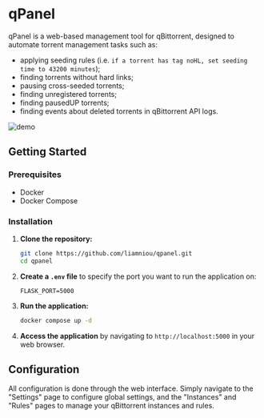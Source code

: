 # qPanel

qPanel is a web-based management tool for qBittorrent, designed to automate torrent management tasks such as:

- applying seeding rules (i.e. `if a torrent has tag noHL, set seeding time to 43200 minutes`);
- finding torrents without hard links;
- pausing cross-seeded torrents;
- finding unregistered torrents;
- finding pausedUP torrents;
- finding events about deleted torrents in qBittorrent API logs.

![demo](qpanel_demo.gif "qPanel demo")

## Getting Started

### Prerequisites

- Docker
- Docker Compose

### Installation

1.  **Clone the repository:**
    ```bash
    git clone https://github.com/liamniou/qpanel.git
    cd qpanel
    ```

2.  **Create a `.env` file** to specify the port you want to run the application on:
    ```
    FLASK_PORT=5000
    ```

3.  **Run the application:**
    ```bash
    docker compose up -d
    ```

4.  **Access the application** by navigating to `http://localhost:5000` in your web browser.

## Configuration

All configuration is done through the web interface. Simply navigate to the "Settings" page to configure global settings, and the "Instances" and "Rules" pages to manage your qBittorrent instances and rules. 
